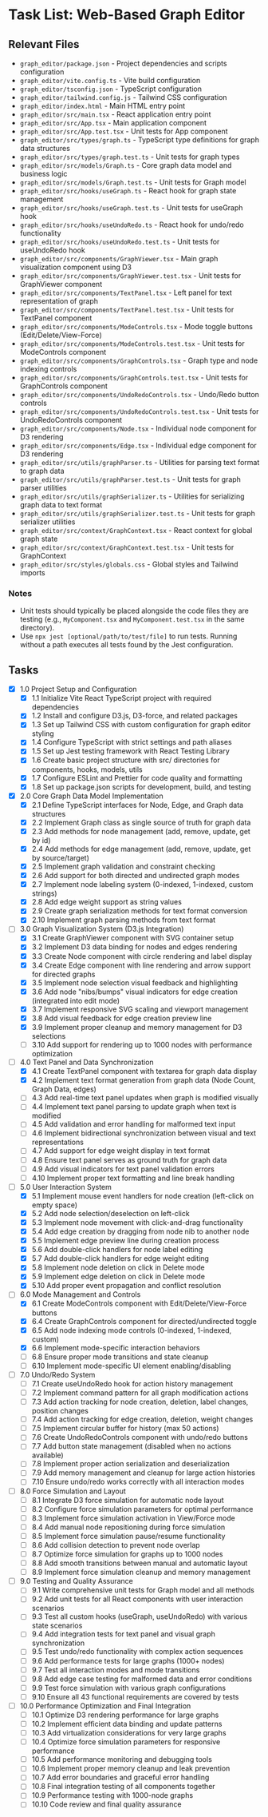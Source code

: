 # Task List: Web-Based Graph Editor

## Relevant Files

- `graph_editor/package.json` - Project dependencies and scripts configuration
- `graph_editor/vite.config.ts` - Vite build configuration
- `graph_editor/tsconfig.json` - TypeScript configuration
- `graph_editor/tailwind.config.js` - Tailwind CSS configuration
- `graph_editor/index.html` - Main HTML entry point
- `graph_editor/src/main.tsx` - React application entry point
- `graph_editor/src/App.tsx` - Main application component
- `graph_editor/src/App.test.tsx` - Unit tests for App component
- `graph_editor/src/types/graph.ts` - TypeScript type definitions for graph data structures
- `graph_editor/src/types/graph.test.ts` - Unit tests for graph types
- `graph_editor/src/models/Graph.ts` - Core graph data model and business logic
- `graph_editor/src/models/Graph.test.ts` - Unit tests for Graph model
- `graph_editor/src/hooks/useGraph.ts` - React hook for graph state management
- `graph_editor/src/hooks/useGraph.test.ts` - Unit tests for useGraph hook
- `graph_editor/src/hooks/useUndoRedo.ts` - React hook for undo/redo functionality
- `graph_editor/src/hooks/useUndoRedo.test.ts` - Unit tests for useUndoRedo hook
- `graph_editor/src/components/GraphViewer.tsx` - Main graph visualization component using D3
- `graph_editor/src/components/GraphViewer.test.tsx` - Unit tests for GraphViewer component
- `graph_editor/src/components/TextPanel.tsx` - Left panel for text representation of graph
- `graph_editor/src/components/TextPanel.test.tsx` - Unit tests for TextPanel component
- `graph_editor/src/components/ModeControls.tsx` - Mode toggle buttons (Edit/Delete/View-Force)
- `graph_editor/src/components/ModeControls.test.tsx` - Unit tests for ModeControls component
- `graph_editor/src/components/GraphControls.tsx` - Graph type and node indexing controls
- `graph_editor/src/components/GraphControls.test.tsx` - Unit tests for GraphControls component
- `graph_editor/src/components/UndoRedoControls.tsx` - Undo/Redo button controls
- `graph_editor/src/components/UndoRedoControls.test.tsx` - Unit tests for UndoRedoControls component
- `graph_editor/src/components/Node.tsx` - Individual node component for D3 rendering
- `graph_editor/src/components/Edge.tsx` - Individual edge component for D3 rendering
- `graph_editor/src/utils/graphParser.ts` - Utilities for parsing text format to graph data
- `graph_editor/src/utils/graphParser.test.ts` - Unit tests for graph parser utilities
- `graph_editor/src/utils/graphSerializer.ts` - Utilities for serializing graph data to text format
- `graph_editor/src/utils/graphSerializer.test.ts` - Unit tests for graph serializer utilities
- `graph_editor/src/context/GraphContext.tsx` - React context for global graph state
- `graph_editor/src/context/GraphContext.test.tsx` - Unit tests for GraphContext
- `graph_editor/src/styles/globals.css` - Global styles and Tailwind imports

### Notes

- Unit tests should typically be placed alongside the code files they are testing (e.g., `MyComponent.tsx` and `MyComponent.test.tsx` in the same directory).
- Use `npx jest [optional/path/to/test/file]` to run tests. Running without a path executes all tests found by the Jest configuration.

## Tasks

- [x] 1.0 Project Setup and Configuration
  - [x] 1.1 Initialize Vite React TypeScript project with required dependencies
  - [x] 1.2 Install and configure D3.js, D3-force, and related packages
  - [x] 1.3 Set up Tailwind CSS with custom configuration for graph editor styling
  - [x] 1.4 Configure TypeScript with strict settings and path aliases
  - [x] 1.5 Set up Jest testing framework with React Testing Library
  - [x] 1.6 Create basic project structure with src/ directories for components, hooks, models, utils
  - [x] 1.7 Configure ESLint and Prettier for code quality and formatting
  - [x] 1.8 Set up package.json scripts for development, build, and testing

- [x] 2.0 Core Graph Data Model Implementation
  - [x] 2.1 Define TypeScript interfaces for Node, Edge, and Graph data structures
  - [x] 2.2 Implement Graph class as single source of truth for graph data
  - [x] 2.3 Add methods for node management (add, remove, update, get by id)
  - [x] 2.4 Add methods for edge management (add, remove, update, get by source/target)
  - [x] 2.5 Implement graph validation and constraint checking
  - [x] 2.6 Add support for both directed and undirected graph modes
  - [x] 2.7 Implement node labeling system (0-indexed, 1-indexed, custom strings)
  - [x] 2.8 Add edge weight support as string values
  - [x] 2.9 Create graph serialization methods for text format conversion
  - [x] 2.10 Implement graph parsing methods from text format

- [ ] 3.0 Graph Visualization System (D3.js Integration)
  - [x] 3.1 Create GraphViewer component with SVG container setup
  - [x] 3.2 Implement D3 data binding for nodes and edges rendering
  - [x] 3.3 Create Node component with circle rendering and label display
  - [x] 3.4 Create Edge component with line rendering and arrow support for directed graphs
  - [x] 3.5 Implement node selection visual feedback and highlighting
  - [x] 3.6 Add node "nibs/bumps" visual indicators for edge creation (integrated into edit mode)
  - [x] 3.7 Implement responsive SVG scaling and viewport management
  - [x] 3.8 Add visual feedback for edge creation preview line
  - [x] 3.9 Implement proper cleanup and memory management for D3 selections
  - [ ] 3.10 Add support for rendering up to 1000 nodes with performance optimization

- [ ] 4.0 Text Panel and Data Synchronization
  - [x] 4.1 Create TextPanel component with textarea for graph data display
  - [x] 4.2 Implement text format generation from graph data (Node Count, Graph Data, edges)
  - [ ] 4.3 Add real-time text panel updates when graph is modified visually
  - [ ] 4.4 Implement text panel parsing to update graph when text is modified
  - [ ] 4.5 Add validation and error handling for malformed text input
  - [ ] 4.6 Implement bidirectional synchronization between visual and text representations
  - [ ] 4.7 Add support for edge weight display in text format
  - [ ] 4.8 Ensure text panel serves as ground truth for graph data
  - [ ] 4.9 Add visual indicators for text panel validation errors
  - [ ] 4.10 Implement proper text formatting and line break handling

- [ ] 5.0 User Interaction System
  - [x] 5.1 Implement mouse event handlers for node creation (left-click on empty space)
  - [x] 5.2 Add node selection/deselection on left-click
  - [x] 5.3 Implement node movement with click-and-drag functionality
  - [x] 5.4 Add edge creation by dragging from node nib to another node
  - [x] 5.5 Implement edge preview line during creation process
  - [x] 5.6 Add double-click handlers for node label editing
  - [x] 5.7 Add double-click handlers for edge weight editing
  - [x] 5.8 Implement node deletion on click in Delete mode
  - [x] 5.9 Implement edge deletion on click in Delete mode
  - [x] 5.10 Add proper event propagation and conflict resolution

- [ ] 6.0 Mode Management and Controls
  - [x] 6.1 Create ModeControls component with Edit/Delete/View-Force buttons
  - [x] 6.4 Create GraphControls component for directed/undirected toggle
  - [x] 6.5 Add node indexing mode controls (0-indexed, 1-indexed, custom)
  - [x] 6.6 Implement mode-specific interaction behaviors
  - [ ] 6.8 Ensure proper mode transitions and state cleanup
  - [ ] 6.10 Implement mode-specific UI element enabling/disabling

- [ ] 7.0 Undo/Redo System
  - [ ] 7.1 Create useUndoRedo hook for action history management
  - [ ] 7.2 Implement command pattern for all graph modification actions
  - [ ] 7.3 Add action tracking for node creation, deletion, label changes, position changes
  - [ ] 7.4 Add action tracking for edge creation, deletion, weight changes
  - [ ] 7.5 Implement circular buffer for history (max 50 actions)
  - [ ] 7.6 Create UndoRedoControls component with undo/redo buttons
  - [ ] 7.7 Add button state management (disabled when no actions available)
  - [ ] 7.8 Implement proper action serialization and deserialization
  - [ ] 7.9 Add memory management and cleanup for large action histories
  - [ ] 7.10 Ensure undo/redo works correctly with all interaction modes

- [ ] 8.0 Force Simulation and Layout
  - [ ] 8.1 Integrate D3 force simulation for automatic node layout
  - [ ] 8.2 Configure force simulation parameters for optimal performance
  - [ ] 8.3 Implement force simulation activation in View/Force mode
  - [ ] 8.4 Add manual node repositioning during force simulation
  - [ ] 8.5 Implement force simulation pause/resume functionality
  - [ ] 8.6 Add collision detection to prevent node overlap
  - [ ] 8.7 Optimize force simulation for graphs up to 1000 nodes
  - [ ] 8.8 Add smooth transitions between manual and automatic layout
  - [ ] 8.9 Implement force simulation cleanup and memory management

- [ ] 9.0 Testing and Quality Assurance
  - [ ] 9.1 Write comprehensive unit tests for Graph model and all methods
  - [ ] 9.2 Add unit tests for all React components with user interaction scenarios
  - [ ] 9.3 Test all custom hooks (useGraph, useUndoRedo) with various state scenarios
  - [ ] 9.4 Add integration tests for text panel and visual graph synchronization
  - [ ] 9.5 Test undo/redo functionality with complex action sequences
  - [ ] 9.6 Add performance tests for large graphs (1000+ nodes)
  - [ ] 9.7 Test all interaction modes and mode transitions
  - [ ] 9.8 Add edge case testing for malformed data and error conditions
  - [ ] 9.9 Test force simulation with various graph configurations
  - [ ] 9.10 Ensure all 43 functional requirements are covered by tests

- [ ] 10.0 Performance Optimization and Final Integration
  - [ ] 10.1 Optimize D3 rendering performance for large graphs
  - [ ] 10.2 Implement efficient data binding and update patterns
  - [ ] 10.3 Add virtualization considerations for very large graphs
  - [ ] 10.4 Optimize force simulation parameters for responsive performance
  - [ ] 10.5 Add performance monitoring and debugging tools
  - [ ] 10.6 Implement proper memory cleanup and leak prevention
  - [ ] 10.7 Add error boundaries and graceful error handling
  - [ ] 10.8 Final integration testing of all components together
  - [ ] 10.9 Performance testing with 1000-node graphs
  - [ ] 10.10 Code review and final quality assurance
